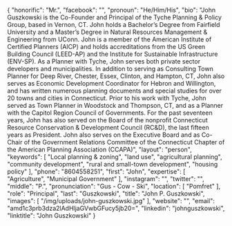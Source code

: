 {
  "honorific": "Mr.",
  "facebook": "",
  "pronoun": "He/Him/His",
  "bio": "John Guszkowski is the Co-Founder and Principal of the Tyche Planning & Policy Group, based in Vernon, CT. John holds a Bachelor’s Degree from Fairfield University and a Master’s Degree in Natural Resources Management & Engineering from UConn. John is a member of the American Institute of Certified Planners (AICP) and holds accreditations from the US Green Building Council (LEED-AP) and the Institute for Sustainable Infrastructure (ENV-SP). As a Planner with Tyche, John serves both private sector developers and municipalities. In addition to serving as Consulting Town Planner for Deep River, Chester, Essex, Clinton, and Hampton, CT, John also serves as Economic Development Coordinator for Hebron and Willington, and has written numerous planning documents and special studies for over 20 towns and cities in Connecticut. Prior to his work with Tyche, John served as Town Planner in Woodstock and Thompson, CT, and as a Planner with the Capitol Region Council of Governments. For the past seventeen years, John has also served on the Board of the nonprofit Connecticut Resource Conservation & Development Council (RC&D), the last fifteen years as President. John also serves on the Executive Board and as Co-Chair of the Government Relations Committee of the Connecticut Chapter of the American Planning Association (CCAPA)",
  "layout": "person",
  "keywords": [
    "Local planning & zoning",
    "land use",
    "agricultural planning",
    "community development",
    "rural and small-town development",
    "housing policy"
  ],
  "phone": "8604558251",
  "first": "John",
  "expertise": [
    "Agriculture",
    "Municipal Government"
  ],
  "instagram": "",
  "twitter": "",
  "middle": "P.",
  "pronunciation": "Gus - Cow - Ski",
  "location": [
    "Pomfret"
  ],
  "role": "Principal",
  "last": "Guszkowski",
  "title": "John P. Guszkowski",
  "images": [
    "/img/uploads/john-guszkowski.jpg"
  ],
  "website": "",
  "email": "amd1c3prb3dza2lAdHljaGVwbGFucy5jb20=",
  "linkedin": "johnguszkowski",
  "linktitle": "John Guszkowski"
}